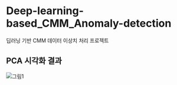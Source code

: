 # Deep-learning-based_CMM_Anomaly-detection
딥러닝 기반 CMM 데이터 이상치 처리 프로젝트


## PCA 시각화 결과
![그림1](https://github.com/Prcnsi/Deep-learning-based_CMM_Defect-detection/assets/86015194/b84f2876-314f-42f1-b90f-d17c90ee1960)
